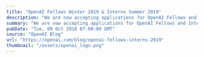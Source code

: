```yaml
---
title: "OpenAI Fellows Winter 2019 & Interns Summer 2019"
description: "We are now accepting applications for OpenAI Fellows and Interns for 2019."
summary: "We are now accepting applications for OpenAI Fellows and Interns for 2019."
pubDate: "Tue, 09 Oct 2018 07:00:00 GMT"
source: "OpenAI Blog"
url: "https://openai.com/blog/openai-fellows-interns-2019"
thumbnail: "/assets/openai_logo.png"
---
```


